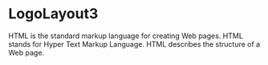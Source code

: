 # LogoLayout3
HTML is the standard markup language for creating Web pages. HTML stands for Hyper Text Markup Language. HTML describes the structure of a Web page.
